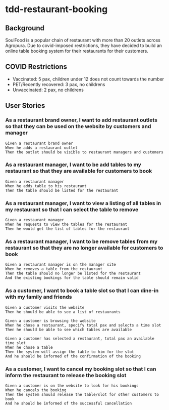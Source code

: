# tdd-restaurant-booking

## Background
SoulFood is a popular chain of restaurant with more than 20 outlets across Agropura.
Due to covid-imposed restrictions, they have decided to build an online table booking system for their restaurants for their customers.

## COVID Restrictions
- Vaccinated: 5 pax, children under 12 does not count towards the number
- PET/Recently recovered: 3 pax, no childrens
- Unvaccinated: 2 pax, no childrens

## User Stories

### As a restaurant brand owner, I want to add restaurant outlets so that they can be used on the website by customers and manager

```
Given a restaurant brand owner
When he adds a restaurant outlet
Then the outlet should be visible to restaurant managers and customers
```

### As a restaurant manager, I want to be add tables to my restaurant so that they are available for customers to book

```
Given a restaurant manager
When he adds table to his restaurant
Then the table should be listed for the restaurant
```

### As a restaurant manager, I want to view a listing of all tables in my restaurant so that I can select the table to remove

```
Given a restaurant manager
When he requests to view the tables for the restaurant
Then he would get the list of tables for the restaurant
```

### As a restaurant manager, I want to be remove tables from my restaurant so that they are no longer available for customers to book

```
Given a restaurant manager is on the manager site
When he removes a table from the restaurant
Then the table should no longer be listed for the restaurant
And the existing bookings for the table should remain valid
```

### As a customer, I want to book a table slot so that I can dine-in with my family and friends

```
Given a customer visits the website
Then he should be able to see a list of restaurants

Given a customer is browsing the website
When he chose a restaurant, specify total pax and selects a time slot
Then he should be able to see which tables are available

Given a customer has selected a restaurant, total pax an available time slot
When he chose a table
Then the system will assign the table to him for the slot
And he should be informed of the confirmation of the booking
```

### As a customer, I want to cancel my booking slot so that I can inform the restaurant to release the booking slot

```
Given a customer is on the website to look for his bookings
When he cancels the booking
Then the system should release the table/slot for other customers to book
And he should be informed of the successful cancellation
```
